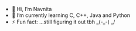 - 👋 Hi, I’m Navnita
- 🌱 I’m currently learning C, C++, Java and Python
- ⚡ Fun fact: ...still figuring it out tbh \_(-_-) _/
